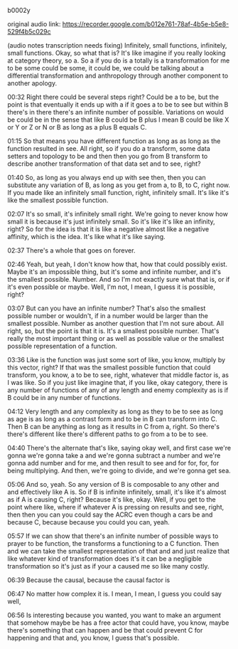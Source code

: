 b0002y

original audio link: https://recorder.google.com/b012e761-78af-4b5e-b5e8-529f4b5c029c

(audio notes transcription needs fixing)
Infinitely, small functions, infinitely, small functions. Okay, so what that is? It's like imagine if you really looking at category theory, so a. So a if you do is a totally is a transformation for me to be some could be some, it could be, we could be talking about a differential transformation and anthropology through another component to another apology.

00:32
Right there could be several steps right? Could be a to be, but the point is that eventually it ends up with a if it goes a to be to see but within B there's in there there's an infinite number of possible. Variations on would be could be in the sense that like B could be B plus I mean B could be like X or Y or Z or N or B as long as a plus B equals C.

01:15
So that means you have different function as long as as long as the function resulted in see. All right, so if you do a transform, some data setters and topology to be and then then you go from B transform to describe another transformation of that data set and to see, right?

01:40
So, as long as you always end up with see then, then you can substitute any variation of B, as long as you get from a, to B, to C, right now. If you made like an infinitely small function, right, infinitely small. It's like it's like the smallest possible function.

02:07
It's so small, it's infinitely small right. We're going to never know how small it is because it's just infinitely small. So it's like it's like an infinity, right? So for the idea is that it is like a negative almost like a negative affinity, which is the idea. It's like what it's like saying.

02:37
There's a whole that goes on forever.

02:46
Yeah, but yeah, I don't know how that, how that could possibly exist. Maybe it's an impossible thing, but it's some and infinite number, and it's the smallest possible. Number. And so I'm not exactly sure what that is, or if it's even possible or maybe. Well, I'm not, I mean, I guess it is possible, right?

03:07
But can you have an infinite number? That's also the smallest possible number or wouldn't, if in a number would be larger than the smallest possible. Number as another question that I'm not sure about. All right, so, but the point is that it is. It's a smallest possible number. That's really the most important thing or as well as possible value or the smallest possible representation of a function.

03:36
Like is the function was just some sort of like, you know, multiply by this vector, right? If that was the smallest possible function that could transform, you know, a to be to see, right, whatever that middle factor is, as I was like. So if you just like imagine that, if you like, okay category, there is any number of functions of any of any length and enemy complexity as is if B could be in any number of functions.

04:12
Very length and any complexity as long as they to be to see as long as age is as long as a contrast form and to be in B can transform into C. Then B can be anything as long as it results in C from a, right. So there's there's different like there's different paths to go from a to be to see.

04:40
There's the alternate that's like, saying okay well, and first case we're gonna we're gonna take a and we're gonna subtract a number and we're gonna add number and for me, and then result to see and for for, for, for being multiplying. And then, we're going to divide, and we're gonna get sea.

05:06
And so, yeah. So any version of B is composable to any other and and effectively like A is. So if B is infinite infinitely, small, it's like it's almost as if A is causing C, right? Because it's like, okay. Well, if you get to the point where like, where if whatever A is pressing on results and see, right, then then you can you could say the ACRC even though a cars be and because C, because because you could you can, yeah.

05:57
If we can show that there's an infinite number of possible ways to prayer to be function, the transforms a functioning to a C function. Then and we can take the smallest representation of that and and just realize that like whatever kind of transformation does it's it can be a negligible transformation so it's just as if your a caused me so like many costly.

06:39
Because the causal, because the causal factor is

06:47
No matter how complex it is. I mean, I mean, I guess you could say well,

06:56
Is interesting because you wanted, you want to make an argument that somehow maybe be has a free actor that could have, you know, maybe there's something that can happen and be that could prevent C for happening and that and, you know, I guess that's possible.
